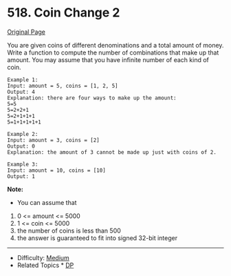 # 518. Coin Change 2  
[Original Page](https://leetcode.com/problems/coin-change-2/)    

You are given coins of different denominations and a total amount of money. Write a function to compute the number of combinations that make up that amount. You may assume that you have infinite number of each kind of coin.     

```
Example 1:
Input: amount = 5, coins = [1, 2, 5]
Output: 4
Explanation: there are four ways to make up the amount:
5=5
5=2+2+1
5=2+1+1+1
5=1+1+1+1+1

Example 2:
Input: amount = 3, coins = [2]
Output: 0
Explanation: the amount of 3 cannot be made up just with coins of 2.

Example 3:
Input: amount = 10, coins = [10] 
Output: 1
```

**Note:**   
* You can assume that
1. 0 <= amount <= 5000
2. 1 <= coin <= 5000
3. the number of coins is less than 500
4. the answer is guaranteed to fit into signed 32-bit integer

---

* Difficulty: [Medium](https://leetcode.com/problemset/all/?difficulty=Medium)
* Related Topics * [DP](https://leetcode.com/tag/dp/)
